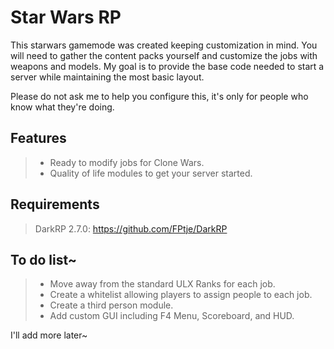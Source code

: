 # Star Wars RP
This starwars gamemode was created keeping customization in mind. You will need to gather the content packs yourself and customize the jobs with weapons and models. My goal is to provide the base code needed to start a server while maintaining the most basic layout.

Please do not ask me to help you configure this, it's only for people who know what they're doing.

## Features
> + Ready to modify jobs for Clone Wars.
> + Quality of life modules to get your server started.

## Requirements
> DarkRP 2.7.0: https://github.com/FPtje/DarkRP

## To do list~
> + Move away from the standard ULX Ranks for each job.
> + Create a whitelist allowing players to assign people to each job.
> + Create a third person module.
> + Add custom GUI including F4 Menu, Scoreboard, and HUD.

I'll add more later~